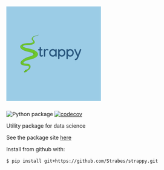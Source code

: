 # <img alt="strappy" src="Strappy Logo.png" height="250">

![Python package](https://github.com/Strabes/strappy/workflows/Python%20package/badge.svg?branch=master)
[![codecov](https://codecov.io/gh/Strabes/strappy/branch/master/graph/badge.svg?token=I0JBFSYS3U)](https://codecov.io/gh/Strabes/strappy)


Utility package for data science

See the package site [here](https://strappy.readthedocs.io/en/latest/)

Install from github with:

```
$ pip install git+https://github.com/Strabes/strappy.git
```